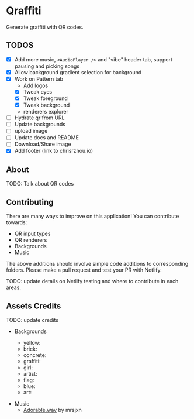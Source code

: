 # Qraffiti

Generate graffiti with QR codes.

## TODOS

- [x] Add more music, `<AudioPlayer />` and "vibe" header tab, support pausing and picking songs
- [x] Allow background gradient selection for background
- [x] Work on Pattern tab
  - Add logos
  - [x] Tweak eyes
  - [x] Tweak foreground
  - [x] Tweak background
  - renderers explorer
- [ ] Hydrate qr from URL
- [ ] Update backgrounds
- [ ] upload image
- [ ] Update docs and README
- [ ] Download/Share image
- [x] Add footer (link to chrisrzhou.io)

## About

TODO: Talk about QR codes

## Contributing

There are many ways to improve on this application! You can contribute towards:

- QR input types
- QR renderers
- Backgrounds
- Music

The above additions should involve simple code additions to corresponding folders. Please make a pull request and test your PR with Netlify.

TODO: update details on Netlify testing and where to contribute in each areas.

## Assets Credits

TODO: update credits

- Backgrounds

  - yellow:
  - brick:
  - concrete:
  - graffiti:
  - girl:
  - artist:
  - flag:
  - blue:
  - art:

* Music
  - [Adorable.wav](https://soundcloud.com/mrsjxn/adorable) by mrsjxn
